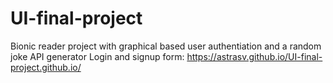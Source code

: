 # UI-final-project
Bionic reader project with graphical based user authentiation and a random joke API generator
Login and signup form: https://astrasv.github.io/UI-final-project.github.io/
